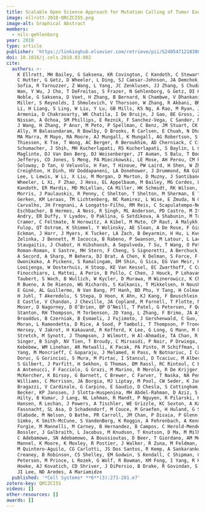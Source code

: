 ```yaml
---
title: Scalable Open Science Approach for Mutation Calling of Tumor Exomes Using Multiple Genomic Pipelines
image: ellrott-2018-QRCZCI5S.png
image-alt: Graphical Abstract
members:
  - nils-gehlenborg
year: 2018
type: article
publisher: 'https://linkinghub.elsevier.com/retrieve/pii/S2405471218300966'
doi: 10.1016/j.cels.2018.03.002
cite:
  authors: >-
    K Ellrott, MH Bailey, G Saksena, KR Covington, C Kandoth, C Stewart, J Hess, S Ma, KE Chiotti, M McLellan, HJ Sofia,
    C Hutter, G Getz, D Wheeler, L Ding, SJ Caesar-Johnson, JA Demchok, I Felau, M Kasapi, ML Ferguson, CM Hutter, HJ
    Sofia, R Tarnuzzer, Z Wang, L Yang, JC Zenklusen, JJ Zhang, S Chudamani, J Liu, L Lolla, R Naresh, T Pihl, Q Sun, Y
    Wan, Y Wu, J Cho, T DeFreitas, S Frazer, N Gehlenborg, G Getz, DI Heiman, J Kim, MS Lawrence, P Lin, S Meier, MS
    Noble, G Saksena, D Voet, H Zhang, B Bernard, N Chambwe, V Dhankani, T Knijnenburg, R Kramer, K Leinonen, Y Liu, M
    Miller, S Reynolds, I Shmulevich, V Thorsson, W Zhang, R Akbani, BM Broom, AM Hegde, Z Ju, RS Kanchi, A Korkut, J
    Li, H Liang, S Ling, W Liu, Y Lu, GB Mills, KS Ng, A Rao, M Ryan, J Wang, JN Weinstein, J Zhang, A Abeshouse, J
    Armenia, D Chakravarty, WK Chatila, I De Bruijn, J Gao, BE Gross, ZJ Heins, R Kundra, K La, M Ladanyi, A Luna, MG
    Nissan, A Ochoa, SM Phillips, E Reznik, F Sanchez-Vega, C Sander, N Schultz, R Sheridan, SO Sumer, Y Sun, BS Taylor,
    J Wang, H Zhang, P Anur, M Peto, P Spellman, C Benz, JM Stuart, CK Wong, C Yau, DN Hayes, *Parker*, MD Wilkerson, A
    Ally, M Balasundaram, R Bowlby, D Brooks, R Carlsen, E Chuah, N Dhalla, R Holt, SJM Jones, K Kasaian, D Lee, Y Ma,
    MA Marra, M Mayo, RA Moore, AJ Mungall, K Mungall, AG Robertson, S Sadeghi, JE Schein, P Sipahimalani, A Tam, N
    Thiessen, K Tse, T Wong, AC Berger, R Beroukhim, AD Cherniack, C Cibulskis, SB Gabriel, GF Gao, G Ha, M Meyerson, SE
    Schumacher, J Shih, MH Kucherlapati, RS Kucherlapati, S Baylin, L Cope, L Danilova, MS Bootwalla, PH Lai, DT
    Maglinte, DJ Van Den Berg, DJ Weisenberger, JT Auman, S Balu, T Bodenheimer, C Fan, KA Hoadley, AP Hoyle, SR
    Jefferys, CD Jones, S Meng, PA Mieczkowski, LE Mose, AH Perou, CM Perou, J Roach, Y Shi, JV Simons, T Skelly, MG
    Soloway, D Tan, U Veluvolu, H Fan, T Hinoue, PW Laird, H Shen, W Zhou, M Bellair, K Chang, K Covington, CJ
    Creighton, H Dinh, HV Doddapaneni, LA Donehower, J Drummond, RA Gibbs, R Glenn, W Hale, Y Han, J Hu, V Korchina, S
    Lee, L Lewis, W Li, X Liu, M Morgan, D Morton, D Muzny, J Santibanez, M Sheth, E Shinbrot, L Wang, M Wang, DA
    Wheeler, L Xi, F Zhao, J Hess, EL Appelbaum, M Bailey, MG Cordes, L Ding, CC Fronick, LA Fulton, RS Fulton, C
    Kandoth, ER Mardis, MD McLellan, CA Miller, HK Schmidt, RK Wilson, D Crain, E Curley, J Gardner, K Lau, D Mallery, S
    Morris, J Paulauskis, R Penny, C Shelton, T Shelton, M Sherman, E Thompson, P Yena, J Bowen, JM Gastier-Foster, M
    Gerken, KM Leraas, TM Lichtenberg, NC Ramirez, L Wise, E Zmuda, N Corcoran, T Costello, C Hovens, AL Carvalho, AC De
    Carvalho, JH Fregnani, A Longatto-Filho, RM Reis, C Scapulatempo-Neto, HCS Silveira, DO Vidal, A Burnette, J
    Eschbacher, B Hermes, A Noss, R Singh, ML Anderson, PD Castro, M Ittmann, D Huntsman, B Kohl, X Le, R Thorp, C
    Andry, ER Duffy, V Lyadov, O Paklina, G Setdikova, A Shabunin, M Tavobilov, C McPherson, R Warnick, R Berkowitz, D
    Cramer, C Feltmate, N Horowitz, A Kibel, M Muto, CP Raut, A Malykh, JS Barnholtz-Sloan, W Barrett, K Devine, J
    Fulop, QT Ostrom, K Shimmel, Y Wolinsky, AE Sloan, A De Rose, F Giuliante, M Goodman, BY Karlan, CH Hagedorn, J
    Eckman, J Harr, J Myers, K Tucker, LA Zach, B Deyarmin, H Hu, L Kvecher, C Larson, RJ Mural, S Somiari, A Vicha, T
    Zelinka, J Bennett, M Iacocca, B Rabeno, P Swanson, M Latour, L Lacombe, B Têtu, A Bergeron, M McGraw, SM
    Staugaitis, J Chabot, H Hibshoosh, A Sepulveda, T Su, T Wang, O Potapova, O Voronina, L Desjardins, O Mariani, S
    Roman-Roman, X Sastre, MH Stern, F Cheng, S Signoretti, A Berchuck, D Bigner, E Lipp, J Marks, S McCall, R McLendon,
    A Secord, A Sharp, M Behera, DJ Brat, A Chen, K Delman, S Force, F Khuri, K Magliocca, S Maithel, JJ Olson, T
    Owonikoko, A Pickens, S Ramalingam, DM Shin, G Sica, EG Van Meir, H Zhang, W Eijckenboom, A Gillis, E Korpershoek, L
    Looijenga, W Oosterhuis, H Stoop, KE Van Kessel, EC Zwarthoff, C Calatozzolo, L Cuppini, S Cuzzubbo, F DiMeco, G
    Finocchiaro, L Mattei, A Perin, B Pollo, C Chen, J Houck, P Lohavanichbutr, A Hartmann, C Stoehr, R Stoehr, H
    Taubert, S Wach, B Wullich, W Kycler, D Murawa, M Wiznerowicz, K Chung, WJ Edenfield, J Martin, E Baudin, G Bubley,
    R Bueno, A De Rienzo, WG Richards, S Kalkanis, T Mikkelsen, H Noushmehr, L Scarpace, N Girard, M Aymerich, E Campo,
    E Giné, AL Guillermo, N Van Bang, PT Hanh, BD Phu, Y Tang, H Colman, K Evason, PR Dottino, JA Martignetti, H Gabra,
    H Juhl, T Akeredolu, S Stepa, D Hoon, K Ahn, KJ Kang, F Beuschlein, A Breggia, M Birrer, D Bell, M Borad, AH Bryce,
    E Castle, V Chandan, J Cheville, JA Copland, M Farnell, T Flotte, N Giama, T Ho, M Kendrick, JP Kocher, K Kopp, C
    Moser, D Nagorney, D O’Brien, BP O’Neill, T Patel, G Petersen, F Que, M Rivera, L Roberts, R Smallridge, T Smyrk, M
    Stanton, RH Thompson, M Torbenson, JD Yang, L Zhang, F Brimo, JA Ajani, AM Angulo Gonzalez, C Behrens, J Bondaruk, R
    Broaddus, B Czerniak, B Esmaeli, J Fujimoto, J Gershenwald, C Guo, AJ Lazar, C Logothetis, F Meric-Bernstam, C
    Moran, L Ramondetta, D Rice, A Sood, P Tamboli, T Thompson, P Troncoso, A Tsao, I Wistuba, C Carter, L Haydu, P
    Hersey, V Jakrot, H Kakavand, R Kefford, K Lee, G Long, G Mann, M Quinn, R Saw, R Scolyer, K Shannon, A Spillane, J
    Stretch, M Synott, J Thompson, J Wilmott, H Al-Ahmadie, TA Chan, R Ghossein, A Gopalan, DA Levine, V Reuter, S
    Singer, B Singh, NV Tien, T Broudy, C Mirsaidi, P Nair, P Drwiega, J Miller, J Smith, H Zaren, JW Park, NP Hung, E
    Kebebew, WM Linehan, AR Metwalli, K Pacak, PA Pinto, M Schiffman, LS Schmidt, CD Vocke, N Wentzensen, R Worrell, H
    Yang, M Moncrieff, C Goparaju, J Melamed, H Pass, N Botnariuc, I Caraman, M Cernat, I Chemencedji, A Clipca, S
    Doruc, G Gorincioi, S Mura, M Pirtac, I Stancul, D Tcaciuc, M Albert, I Alexopoulou, A Arnaout, J Bartlett, J Engel,
    S Gilbert, J Parfitt, H Sekhon, G Thomas, DM Rassl, RC Rintoul, C Bifulco, R Tamakawa, W Urba, N Hayward, H Timmers,
    A Antenucci, F Facciolo, G Grazi, M Marino, R Merola, R De Krijger, AP Gimenez-Roqueplo, A Piché, S Chevalier, G
    McKercher, K Birsoy, G Barnett, C Brewer, C Farver, T Naska, NA Pennell, D Raymond, C Schilero, K Smolenski, F
    Williams, C Morrison, JA Borgia, MJ Liptay, M Pool, CW Seder, K Junker, L Omberg, M Dinkin, G Manikhas, D Alvaro, MC
    Bragazzi, V Cardinale, G Carpino, E Gaudio, D Chesla, S Cottingham, M Dubina, F Moiseenko, R Dhanasekaran, KF
    Becker, KP Janssen, J Slotta-Huspenina, MH Abdel-Rahman, D Aziz, S Bell, CM Cebulla, A Davis, R Duell, JB Elder, J
    Hilty, B Kumar, J Lang, NL Lehman, R Mandt, P Nguyen, R Pilarski, K Rai, L Schoenfield, K Senecal, P Wakely, P
    Hansen, R Lechan, J Powers, A Tischler, WE Grizzle, KC Sexton, A Kastl, J Henderson, S Porten, J Waldmann, M
    Fassnacht, SL Asa, D Schadendorf, M Couce, M Graefen, H Huland, G Sauter, T Schlomm, R Simon, P Tennstedt, O
    Olabode, M Nelson, O Bathe, PR Carroll, JM Chan, P Disaia, P Glenn, RK Kelley, CN Landen, J Phillips, M Prados, J
    Simko, K Smith-McCune, S VandenBerg, K Roggin, A Fehrenbach, A Kendler, S Sifri, R Steele, A Jimeno, F Carey, I
    Forgie, M Mannelli, M Carney, B Hernandez, B Campos, C Herold-Mende, C Jungk, A Unterberg, A Von Deimling, A
    Bossler, J Galbraith, L Jacobus, M Knudson, T Knutson, D Ma, M Milhem, R Sigmund, AK Godwin, R Madan, HG Rosenthal,
    C Adebamowo, SN Adebamowo, A Boussioutas, D Beer, T Giordano, AM Mes-Masson, F Saad, T Bocklage, L Landrum, R
    Mannel, K Moore, K Moxley, R Postier, J Walker, R Zuna, M Feldman, F Valdivieso, R Dhir, J Luketich, EM Mora Pinero,
    M Quintero-Aguilo, CG Carlotti, JS Dos Santos, R Kemp, A Sankarankuty, D Tirapelli, J Catto, K Agnew, E Swisher, J
    Creaney, B Robinson, CS Shelley, EM Godwin, S Kendall, C Shipman, C Bradford, T Carey, A Haddad, J Moyer, L
    Peterson, M Prince, L Rozek, G Wolf, R Bowman, KM Fong, I Yang, R Korst, WK Rathmell, JL Fantacone-Campbell, JA
    Hooke, AJ Kovatich, CD Shriver, J DiPersio, B Drake, R Govindan, S Heath, T Ley, B Van Tine, P Westervelt, MA Rubin,
    JI Lee, ND Aredes, A Mariamidze
  published: '*Cell Systems* **6**(3):271-281.e7'
zotero-key: QRCZCI5S
videos: []
other-resources: []
awards: []
---
```


